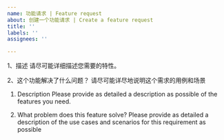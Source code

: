 ```yaml
---
name: 功能请求 | Feature request
about: 创建一个功能请求 | Create a feature request
title: ''
labels: ''
assignees: ''

---
```


1、描述
请尽可能详细描述您需要的特性。
  
2、这个功能解决了什么问题？
请尽可能详尽地说明这个需求的用例和场景

1. Description
Please provide as detailed a description as possible of the features you need.

2. What problem does this feature solve?
Please provide as detailed a description of the use cases and scenarios for this requirement as possible
